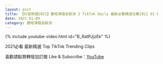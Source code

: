 ```yaml
---
layout: post
title: 【抖音熱搜2021】鹿晗演唱会取消 2 TikTok Daily 最新必看精選合集2021 01 09
date: 2021-01-09
category: 鹿晗演唱会取消
---
```


{% include youtube-video.html id="B_RatPJjzEk" %}

2021必看 最新精選 Top TikTok Trending Clips

喜歡請點贊轉發加訂閱 Like & Subscribe：[YouTube](https://www.youtube.com/channel/UCAoR7VcanIPd04uEq_GIylA/videos)

